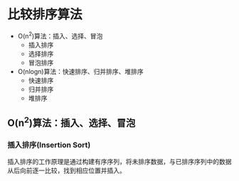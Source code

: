 # 比较排序算法

- O(n<sup>2</sup>)算法：插入、选择、冒泡
  - 插入排序
  - 选择排序
  - 冒泡排序
- O(nlogn)算法：快速排序、归并排序、堆排序
  - 快速排序
  - 归并排序
  - 堆排序
  
## O(n<sup>2</sup>)算法：插入、选择、冒泡

### 插入排序(Insertion Sort)

插入排序的工作原理是通过构建有序序列，将未排序数据，与已排序序列中的数据从后向前逐一比较，找到相应位置并插入。
